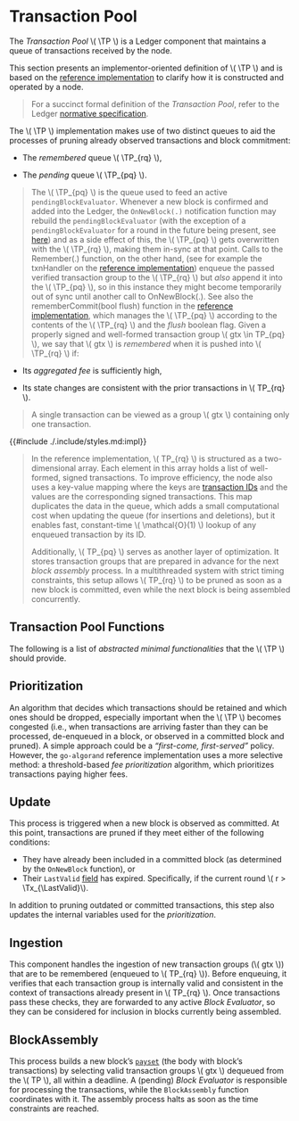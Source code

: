 $$
\newcommand \TP {\mathrm{TxPool}}
\newcommand \Tx {\mathrm{Tx}}
\newcommand \LastValid {\mathrm{LastValid}}
$$

# Transaction Pool

The _Transaction Pool_ \\( \TP \\) is a Ledger component that maintains a queue of
transactions received by the node.

This section presents an implementor-oriented definition of \\( \TP \\) and is based
on the [reference implementation](https://github.com/algorand/go-algorand/blob/b6e5bcadf0ad3861d4805c51cbf3f695c38a93b7/data/pools/transactionPool.go#L52)
to clarify how it is constructed and operated by a node.

> For a succinct formal definition of the _Transaction Pool_, refer to the Ledger
> [normative specification](./ledger.md#transaction-pool).

The \\( \TP \\) implementation makes use of two distinct queues to aid the processes
of pruning already observed transactions and block commitment:

- The _remembered_ queue \\( \TP_{rq} \\),

- The _pending_ queue \\( \TP_{pq} \\).
> The \\( \TP_{pq} \\) is the queue used to feed an active `pendingBlockEvaluator`. Whenever a new block is confirmed and added into the Ledger, the `OnNewBlock(.)` notification function may rebuild the `pendingBlockEvaluator` (with the exception of a `pendingBlockEvaluator` for a round in the future being present, see [here](https://github.com/algorand/go-algorand/blob/34deef26be34aebbdd7221dd2c55181e6f584bd2/data/pools/transactionPool.go#L557))  and as a side effect of this, the \\( \TP_{pq} \\) gets overwritten with the \\( \TP_{rq} \\), making them in-sync at that point.
> Calls to the Remember(.) function, on the other hand, (see for example the txnHandler on the [reference implementation](https://github.com/algorand/go-algorand/blob/34deef26be34aebbdd7221dd2c55181e6f584bd2/data/txHandler.go#L542)) enqueue the passed verified transaction group to the \\( \TP_{rq} \\) but _also_ append it into the \\( \TP_{pq} \\), so in this instance they might become temporarily out of sync until another call to OnNewBlock(.).
> See also the rememberCommit(bool flush) function in the [reference implementation](https://github.com/algorand/go-algorand/blob/34deef26be34aebbdd7221dd2c55181e6f584bd2/data/pools/transactionPool.go#L259), which manages the \\( \TP_{pq} \\) according to the contents of the  \\( \TP_{rq} \\) and the _flush_ boolean flag.
Given a properly signed and well-formed transaction group \\( gtx \in TP_{pq} \\),
we say that \\( gtx \\) is _remembered_ when it is pushed into \\( \TP_{rq} \\) if:

- Its _aggregated fee_ is sufficiently high,

- Its state changes are consistent with the prior transactions in \\( TP_{rq} \\).

> A single transaction can be viewed as a group \\( gtx \\) containing only one
> transaction.

{{#include ./.include/styles.md:impl}}
> In the reference implementation, \\( TP_{rq} \\) is structured as a two-dimensional
> array. Each element in this array holds a list of well-formed, signed transactions.
> To improve efficiency, the node also uses a key-value mapping where the keys are
> [transaction IDs](./ledger.md#transaction) and the values are the corresponding
> signed transactions. This map duplicates the data in the queue, which adds a small
> computational cost when updating the queue (for insertions and deletions), but
> it enables fast, constant-time \\( \mathcal{O}(1) \\) lookup of any enqueued transaction
> by its ID.
> 
> Additionally, \\( TP_{pq} \\) serves as another layer of optimization. It stores
> transaction groups that are prepared in advance for the next _block assembly_
> process. In a multithreaded system with strict timing constraints, this setup
> allows \\( TP_{rq} \\) to be pruned as soon as a new block is committed, even
> while the next block is being assembled concurrently.

## Transaction Pool Functions

The following is a list of _abstracted minimal functionalities_ that the \\( \TP \\)
should provide.

## Prioritization

An algorithm that decides which transactions should be retained and which ones should
be dropped, especially important when the \\( \TP \\) becomes congested (i.e., when
transactions are arriving faster than they can be processed, de-enqueued in a block,
or observed in a committed block and pruned). A simple approach could be a _“first-come,
first-served”_ policy. However, the `go-algorand` reference implementation uses a
more selective method: a threshold-based _fee prioritization_ algorithm, which prioritizes
transactions paying higher fees.

## Update

This process is triggered when a new block is observed as committed. At this point,
transactions are pruned if they meet either of the following conditions:

- They have already been included in a committed block (as determined by the `OnNewBlock`
function), or
- Their `LastValid` [field]((./ledger.md#transactions)) has expired. Specifically,
if the current round \\( r > \Tx_{\LastValid}\\).

In addition to pruning outdated or committed transactions, this step also updates 
the internal variables used for the _prioritization_.

## Ingestion

This component handles the ingestion of new transaction groups (\\( gtx \\)) that
are to be remembered (enqueued to \\( TP_{rq} \\)). Before enqueuing, it verifies
that each transaction group is internally valid and consistent in the context of
transactions already present in \\( TP_{rq} \\). Once transactions pass these checks,
they are forwarded to any active _Block Evaluator_, so they can be considered for
inclusion in blocks currently being assembled.

## BlockAssembly

This process builds a new block’s [`payset`](./ledger.md#blocks) (the body with block’s
transactions) by selecting valid transaction groups \\( gtx \\) dequeued from the
\\( TP \\), all within a deadline. A (pending) _Block Evaluator_ is responsible
for processing the transactions, while the `BlockAssembly` function coordinates
with it. The assembly process halts as soon as the time constraints are reached.